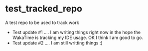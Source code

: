 # test_tracked_repo
A test repo to be used to track work

- Test update #1 .... I am writing things right now in the hope the WakaTime is tracking my IDE usage. OK I think I am good to go.
- Test update #2 .... I am still writting things :)